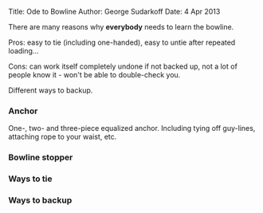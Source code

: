 Title: Ode to Bowline
Author: George Sudarkoff
Date: 4 Apr 2013

There are many reasons why **everybody** needs to learn the bowline.

Pros: easy to tie (including one-handed), easy to untie after repeated loading...

Cons: can work itself completely undone if not backed up, not a lot of people know it - won't be able to double-check you.

Different ways to backup.

### Anchor

One-, two- and three-piece equalized anchor. Including tying off guy-lines, attaching rope to your waist, etc.

### Bowline stopper

### Ways to tie

### Ways to backup


